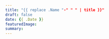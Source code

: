 ```yaml
---
title: "{{ replace .Name "-" " " | title }}"
draft: false
date: {{ .Date }}
featuredImage: 
summary:
---
```

